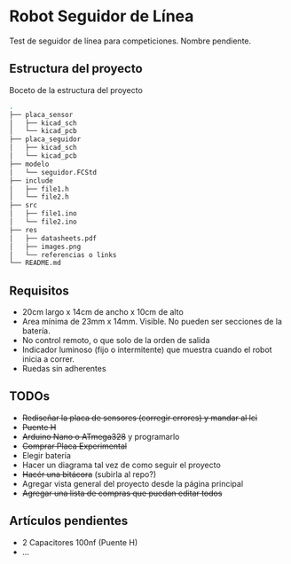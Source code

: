 # Robot Seguidor de Línea

Test de seguidor de línea para competiciones.
Nombre pendiente.

## Estructura del proyecto
Boceto de la estructura del proyecto

```bash
.
├── placa_sensor
│   ├── kicad_sch
│   └── kicad_pcb
├── placa_seguidor
│   ├── kicad_sch
│   └── kicad_pcb
├── modelo
│   └── seguidor.FCStd
├── include
│   ├── file1.h
│   └── file2.h
├── src
│   ├── file1.ino
│   └── file2.ino
├── res
│   ├── datasheets.pdf
│   ├── images.png
│   └── referencias o links
└── README.md
```

## Requisitos
 - 20cm largo x 14cm de ancho x 10cm de alto
 - Area mínima de 23mm x 14mm. Visible. No pueden ser secciones de la batería.
 - No control remoto, o que solo de la orden de salida
 - Indicador luminoso (fijo o intermitente) que muestra cuando el robot inicia a correr.
 - Ruedas sin adherentes

## TODOs
 - ~~Rediseñar la placa de sensores (corregir errores) y mandar al lci~~
 - ~~Puente H~~
 - ~~Arduino Nano o ATmega328~~ y programarlo
 - ~~Comprar Placa Experimental~~
 - Elegir batería
 - Hacer un diagrama tal vez de como seguir el proyecto
 - ~~Hacér una bitácora~~ (subirla al repo?)
 - Agregar vista general del proyecto desde la página principal
 - ~~Agregar una lista de compras que puedan editar todos~~

## Artículos pendientes
 - 2 Capacitores 100nf (Puente H)
 - ...
